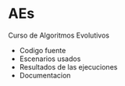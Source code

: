 # AEs
Curso de Algoritmos Evolutivos

* Codigo fuente
* Escenarios usados
* Resultados de las ejecuciones
* Documentacion
